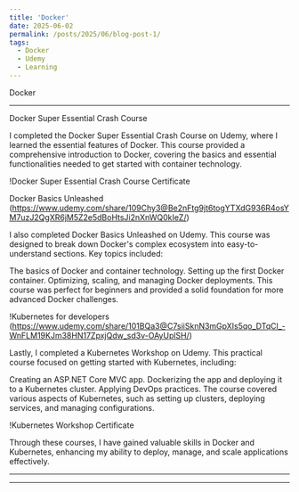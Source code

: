 ```yaml
---
title: 'Docker'
date: 2025-06-02
permalink: /posts/2025/06/blog-post-1/
tags:
  - Docker
  - Udemy
  - Learning
---
```



Docker 

------


Docker Super Essential Crash Course

I completed the Docker Super Essential Crash Course on Udemy, where I learned the essential features of Docker. This course provided a comprehensive introduction to Docker, covering the basics and essential functionalities needed to get started with container technology.

!Docker Super Essential Crash Course Certificate 


Docker Basics Unleashed (https://www.udemy.com/share/109Chy3@Be2nFtg9jt6togYTXdG936R4osYM7uzJ2QgXR6jM5Z2e5dBoHtsJi2nXnWQ0kIeZ/)

I also completed Docker Basics Unleashed on Udemy. This course was designed to break down Docker's complex ecosystem into easy-to-understand sections. Key topics included:

The basics of Docker and container technology.
Setting up the first Docker container.
Optimizing, scaling, and managing Docker deployments.
This course was perfect for beginners and provided a solid foundation for more advanced Docker challenges.

!Kubernetes for developers (https://www.udemy.com/share/101BQa3@C7siiSknN3mGpXIs5qo_DTqCl_-WnFLM19KJm38HN17ZpxjQdw_sd3v-OAyUplSH/)


Lastly, I completed a Kubernetes Workshop on Udemy. This practical course focused on getting started with Kubernetes, including:

Creating an ASP.NET Core MVC app.
Dockerizing the app and deploying it to a Kubernetes cluster.
Applying DevOps practices.
The course covered various aspects of Kubernetes, such as setting up clusters, deploying services, and managing configurations.

!Kubernetes Workshop Certificate

Through these courses, I have gained valuable skills in Docker and Kubernetes, enhancing my ability to deploy, manage, and scale applications effectively.


 _ _ _ _ _ _ _ _ _ _ _ _ _ _ _ _ _ _ _ _ _ _ _ _ _ _ _ _ _ _ _ _ _ _ 

 _ _ _ _ _ _ _ _ _ _ _ _ _ _ _ _ _ _ _ _ _ _ _ _ _ _ _ _ _ _ _ _ _ _ 





